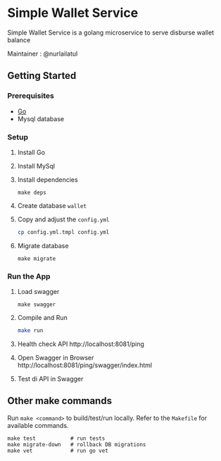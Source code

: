 # Simple Wallet Service

Simple Wallet Service is a golang microservice to serve disburse wallet balance

Maintainer : @nurlailatul

## Getting Started

### Prerequisites

- [Go](https://go.dev/doc/install)
- Mysql database

### Setup

1. Install Go

2. Install MySql

3. Install dependencies
    ```
    make deps
    ```

4. Create database `wallet`

5. Copy and adjust the `config.yml`
    ```sh
    cp config.yml.tmpl config.yml
    ```

6. Migrate database
    ```
    make migrate
    ```

### Run the App

1. Load swagger
    ```
    make swagger
    ```

2. Compile and Run
    ```sh
    make run
    ```

3. Health check API http://localhost:8081/ping

4. Open Swagger in Browser http://localhost:8081/ping/swagger/index.html

5. Test di API in Swagger

## Other make commands

Run `make <command>` to build/test/run locally. Refer to the `Makefile` for available commands.

```
make test           # run tests
make migrate-down   # rollback DB migrations
make vet            # run go vet
```
